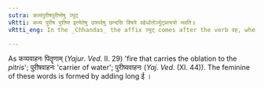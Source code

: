 ```yaml
---
sutra: कव्यपुरीषपुरीष्येषु ञ्युट्
vRtti: कव्य पुरीष पुरीष्य इत्येतेषु उपपदेषु छन्दसि विषये वहेर्धातोर्ञ्युट्प्रत्ययो भवति॥
vRtti_eng: In the _Chhandas_ the affix ञ्युट् comes after the verb वह, when it is in composition with the words कव्य \'oblation of food to deceased ancestors\', पुरीष \'faeces\' and पुरीष्य \'water\'.

---
```

As कव्यवाहनः पितॄणाम् (_Yajur_. _Ved_. II. 29) 'fire that carries the oblation to the _pitris_'; पुरीषवाहनः 'carrier of water'; पुरीष्यवाहनः (_Yaj_. _Ved_. (XI. 44)). The feminine of these words is formed by adding long ई ।